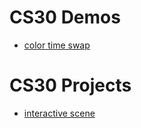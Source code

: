 # CS30 Demos
- [color time swap](color-time-swap)

# CS30 Projects
- [interactive scene](interactive-scene/)